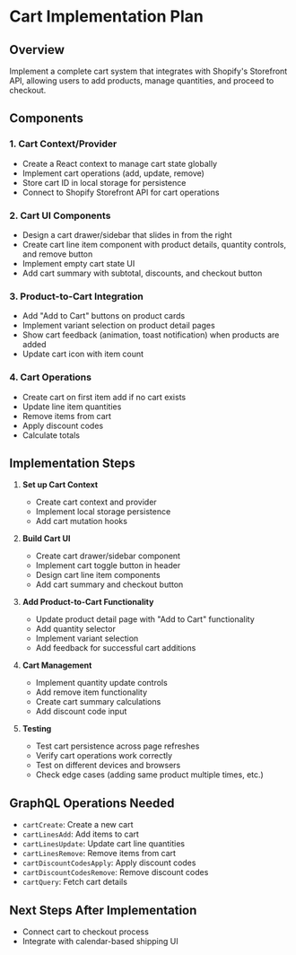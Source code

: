 # Cart Implementation Plan

## Overview
Implement a complete cart system that integrates with Shopify's Storefront API, allowing users to add products, manage quantities, and proceed to checkout.

## Components

### 1. Cart Context/Provider
- Create a React context to manage cart state globally
- Implement cart operations (add, update, remove)
- Store cart ID in local storage for persistence
- Connect to Shopify Storefront API for cart operations

### 2. Cart UI Components
- Design a cart drawer/sidebar that slides in from the right
- Create cart line item component with product details, quantity controls, and remove button
- Implement empty cart state UI
- Add cart summary with subtotal, discounts, and checkout button

### 3. Product-to-Cart Integration
- Add "Add to Cart" buttons on product cards
- Implement variant selection on product detail pages
- Show cart feedback (animation, toast notification) when products are added
- Update cart icon with item count

### 4. Cart Operations
- Create cart on first item add if no cart exists
- Update line item quantities
- Remove items from cart
- Apply discount codes
- Calculate totals

## Implementation Steps

1. **Set up Cart Context**
   - Create cart context and provider
   - Implement local storage persistence
   - Add cart mutation hooks

2. **Build Cart UI**
   - Create cart drawer/sidebar component
   - Implement cart toggle button in header
   - Design cart line item components
   - Add cart summary and checkout button

3. **Add Product-to-Cart Functionality**
   - Update product detail page with "Add to Cart" functionality
   - Add quantity selector
   - Implement variant selection
   - Add feedback for successful cart additions

4. **Cart Management**
   - Implement quantity update controls
   - Add remove item functionality
   - Create cart summary calculations
   - Add discount code input

5. **Testing**
   - Test cart persistence across page refreshes
   - Verify cart operations work correctly
   - Test on different devices and browsers
   - Check edge cases (adding same product multiple times, etc.)

## GraphQL Operations Needed

- `cartCreate`: Create a new cart
- `cartLinesAdd`: Add items to cart
- `cartLinesUpdate`: Update cart line quantities
- `cartLinesRemove`: Remove items from cart
- `cartDiscountCodesApply`: Apply discount codes
- `cartDiscountCodesRemove`: Remove discount codes
- `cartQuery`: Fetch cart details

## Next Steps After Implementation
- Connect cart to checkout process
- Integrate with calendar-based shipping UI

